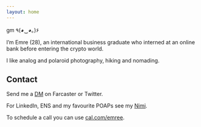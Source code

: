 ```yaml
---
layout: home
---
```

gm ٩(◕‿◕｡)۶

I’m Emre (28), an international business graduate who interned at an online bank before entering the crypto world.

I like analog and polaroid photography, hiking and nomading.

## Contact
Send me a [DM](https://nf.td/emre) on Farcaster or Twitter. 

For LinkedIn, ENS and my favourite POAPs see my [Nimi](https://ekinci.eth.limo/).

To schedule a call you can use [cal.com/emree](https://cal.com/emree).

